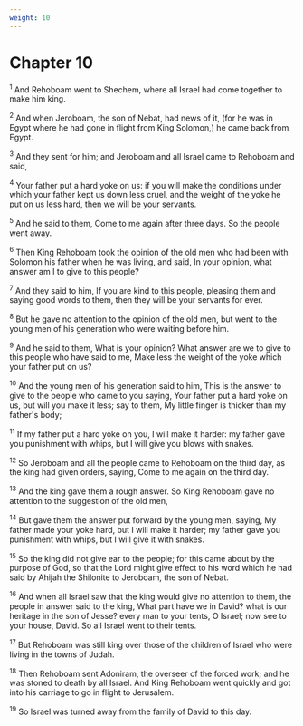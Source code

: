 ```yaml
---
weight: 10
---
```


# Chapter 10

<sup>1</sup> And Rehoboam went to Shechem, where all Israel had come together to make him king. 

<sup>2</sup> And when Jeroboam, the son of Nebat, had news of it, (for he was in Egypt where he had gone in flight from King Solomon,) he came back from Egypt. 

<sup>3</sup> And they sent for him; and Jeroboam and all Israel came to Rehoboam and said, 

<sup>4</sup> Your father put a hard yoke on us: if you will make the conditions under which your father kept us down less cruel, and the weight of the yoke he put on us less hard, then we will be your servants. 

<sup>5</sup> And he said to them, Come to me again after three days. So the people went away. 

<sup>6</sup> Then King Rehoboam took the opinion of the old men who had been with Solomon his father when he was living, and said, In your opinion, what answer am I to give to this people? 

<sup>7</sup> And they said to him, If you are kind to this people, pleasing them and saying good words to them, then they will be your servants for ever. 

<sup>8</sup> But he gave no attention to the opinion of the old men, but went to the young men of his generation who were waiting before him. 

<sup>9</sup> And he said to them, What is your opinion? What answer are we to give to this people who have said to me, Make less the weight of the yoke which your father put on us? 

<sup>10</sup> And the young men of his generation said to him, This is the answer to give to the people who came to you saying, Your father put a hard yoke on us, but will you make it less; say to them, My little finger is thicker than my father's body; 

<sup>11</sup> If my father put a hard yoke on you, I will make it harder: my father gave you punishment with whips, but I will give you blows with snakes. 

<sup>12</sup> So Jeroboam and all the people came to Rehoboam on the third day, as the king had given orders, saying, Come to me again on the third day. 

<sup>13</sup> And the king gave them a rough answer. So King Rehoboam gave no attention to the suggestion of the old men, 

<sup>14</sup> But gave them the answer put forward by the young men, saying, My father made your yoke hard, but I will make it harder; my father gave you punishment with whips, but I will give it with snakes. 

<sup>15</sup> So the king did not give ear to the people; for this came about by the purpose of God, so that the Lord might give effect to his word which he had said by Ahijah the Shilonite to Jeroboam, the son of Nebat. 

<sup>16</sup> And when all Israel saw that the king would give no attention to them, the people in answer said to the king, What part have we in David? what is our heritage in the son of Jesse? every man to your tents, O Israel; now see to your house, David. So all Israel went to their tents. 

<sup>17</sup> But Rehoboam was still king over those of the children of Israel who were living in the towns of Judah. 

<sup>18</sup> Then Rehoboam sent Adoniram, the overseer of the forced work; and he was stoned to death by all Israel. And King Rehoboam went quickly and got into his carriage to go in flight to Jerusalem. 

<sup>19</sup> So Israel was turned away from the family of David to this day. 


